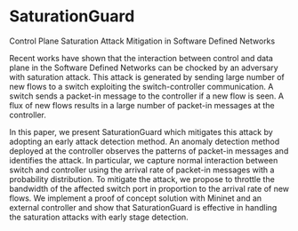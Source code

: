 # SaturationGuard
Control Plane Saturation Attack Mitigation in Software Defined Networks

Recent works have shown that the interaction between control and data plane in the Software Defined Networks
can be chocked by an adversary with saturation attack.
This attack is generated by sending large number of new flows to a
switch exploiting the switch-controller communication. A switch
sends a packet-in message to the controller if a new flow is seen. A
flux of new flows results in a large number of packet-in messages
at the controller.

In this paper, we present SaturationGuard which mitigates this attack by adopting an early attack detection
method. An anomaly detection method deployed at the controller observes the patterns of packet-in messages
and identifies the attack.
In particular, we capture normal interaction between
switch and controller using the arrival rate of packet-in messages
with a probability distribution. To mitigate the attack, we propose
to throttle the bandwidth of the affected switch port in proportion
to the arrival rate of new flows. We implement a proof of concept
solution with Mininet and an external controller and show
that SaturationGuard is effective in handling the saturation
attacks with early stage detection.
